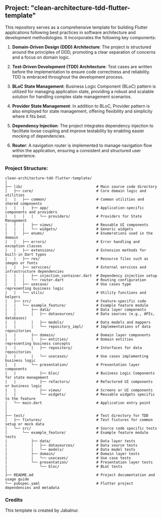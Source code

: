 ## Project: "clean-architecture-tdd-flutter-template"

This repository serves as a comprehensive template for building Flutter applications following best practices in software architecture and development methodologies. It incorporates the following key components:

1. **Domain-Driven Design (DDD) Architecture**: The project is structured around the principles of DDD, promoting a clear separation of concerns and a focus on domain logic.

2. **Test-Driven Development (TDD) Architecture**: Test cases are written before the implementation to ensure code correctness and reliability. TDD is embraced throughout the development process.

3. **BLoC State Management**: Business Logic Component (BLoC) pattern is utilized for managing application state, providing a robust and scalable solution for handling complex state management scenarios.

4. **Provider State Management**: In addition to BLoC, Provider pattern is also employed for state management, offering flexibility and simplicity where it fits best.

5. **Dependency Injection**: The project integrates dependency injection to facilitate loose coupling and improve testability by enabling easier mocking of dependencies.

6. **Router**: A navigation router is implemented to manage navigation flow within the application, ensuring a consistent and structured user experience.

### Project Structure:

```
clean-architecture-tdd-flutter-template/
│
├── lib/                                  # Main source code directory
│   ├── core/                             # Core domain logic and utilities
|   |   ├── common/                       # Common utilities and shared components
|   |   |   ├── app/                      # Application-specific components and providers
|   |   |   |   └── providers/            # Providers for State Management
|   |   |   ├── views/                    # Reusable UI components
|   |   |   └── widgets/                  # Generic widgets
|   |   ├── enums/                        # Enumerations used in the domain
|   |   ├── errors/                       # Error handling and exception classes
|   |   ├── extensions/                   # Extension methods for built-in Dart types
|   |   ├── res/                          # Resource files such as images or fonts
|   |   ├── services/                     # External services and infrastructure dependencies
|   |   |   ├── injection_container.dart  # Dependency injection setup
|   |   |   └── router.dart               # Routing configuration
|   |   ├── usecase/                      # Use cases type representing business logic
|   |   └── utils/                        # Utility functions and helpers
│   ├── src/                              # Feature-specific code
|   |   └── example_feature/              # Example feature module
|   |       ├── data/                     # Data layer components
|   |       |   ├── datasources/          # Data sources (e.g., APIs, databases)
|   |       |   ├── models/               # Data models and mappers
|   |       |   └── repository_impl/      # Implementations of data repositories
|   |       ├── domain/                   # Domain layer components
|   |       |   ├── entities/             # Domain entities representing business concepts
|   |       |   ├── repository/           # Interfaces for data repositories
|   |       |   └── usecases/             # Use cases implementing business logic
|   |       └── presentation/             # Presentation layer components
|   |           ├── bloc/                 # Business Logic Components for state management
|   |           ├── refactors/            # Refactored UI components or business logic
|   |           ├── views/                # Screens or UI components
|   |           └── widgets/              # Reusable widgets specific to the feature
│   └── main.dart                         # Application entry point
│                  
│
├── test/                                 # Test directory for TDD
│   ├── fixtures/                         # Test fixtures for common setup or mock data
│   └── src/                              # Source code specific tests
|       └── example_feature/              # Example feature module tests
|           ├── data/                     # Data layer tests
|           |   ├── datasources/          # Data source tests
|           |   └── models/               # Data model tests
|           ├── domain/                   # Domain layer tests
|           |   └── usecases/             # Use case tests
|           └── presentation/             # Presentation layer tests
|               └── bloc/                 # BLoC tests
│
├── README.md                             # Project documentation and usage guide
└── pubspec.yaml                          # Flutter project dependencies and metadata

```

### Credits
This template is created by Jabalnur.
